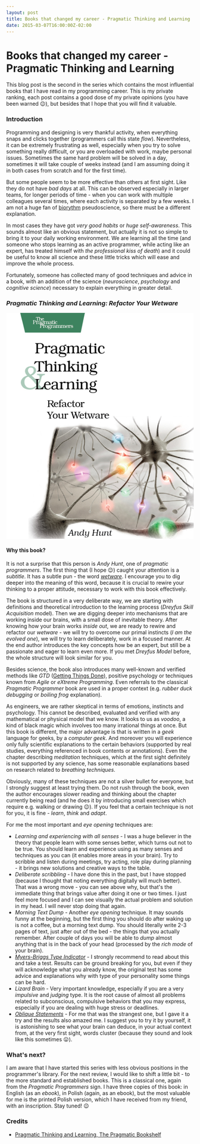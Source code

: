 ```yaml
---
layout: post
title: Books that changed my career - Pragmatic Thinking and Learning
date: 2015-03-07T16:00:00Z-02:00
---
```


# Books that changed my career - Pragmatic Thinking and Learning

<quote class="disclaimer">This blog post is the second in the series which contains the most influential books that I have read in my programming career. This is my private ranking, each post contains a good dose of my private opinions (you have been warned :wink:), but besides that I hope that you will find it valuable.</quote>

### Introduction

Programming and designing is very thankful activity, when everything snaps and clicks together (programmers call this state *flow*). Nevertheless, it can be extremely frustrating as well, especially when you try to solve something really difficult, or you are overloaded with work, maybe personal issues. Sometimes the same hard problem will be solved in a day, sometimes it will take couple of weeks instead (and I am assuming doing it in both cases from scratch and for the first time).

But some people seem to be more effective than others at first sight. Like they do not have *bad days* at all. This can be observed especially in larger teams, for longer periods of time - when you can work with multiple colleagues several times, where each activity is separated by a few weeks. I am not a huge fan of [biorythm](http://en.wikipedia.org/wiki/Biorhythm) pseudoscience, so there must be a different explanation.

In most cases they have got *very good habits* or *huge self-awareness*. This sounds almost like an obvious statement, but actually it is not so simple to bring it to your daily working environment. We are learning all the time (and someone who stops learning as an active programmer, while acting like an expert, has treated himself with <quote><i>the professional kiss of death</i></quote>) and it could be useful to know all science and these little tricks which will ease and improve the whole process.

Fortunately, someone has collected many of good techniques and advice in a book, with an addition of the science (*neuroscience*, *psychology* and *cognitive science*) necessary to explain everything in greater detail.

<h3 class="center"><em>Pragmatic Thinking and Learning: Refactor Your Wetware</em></h3>

<img alt="Programming Thinking and Learning" src="/assets/PragmaticThinkingAndLearning.jpg" class="book" />

#### Why this book?

It is not a surprise that this person is *Andy Hunt*, one of *pragmatic programmers*. The first thing that (I hope :wink:) caught your attention is a *subtitle*. It has a subtle pun - the word [*wetware*](http://en.wikipedia.org/wiki/Wetware_(brain)). I encourage you to dig deeper into the meaning of this word, because it is crucial to rewire your thinking to a proper attitude, necessary to work with this book effectively.

The book is structured in a very deliberate way, we are starting with definitions and theoretical introduction to the learning process (*Dreyfus Skill Acquisition* model). Then we are digging deeper into mechanisms that are working inside our brains, with a small dose of inevitable theory. After knowing how your brain works *inside out*, we are ready to rewire and refactor our *wetware* - we will try to overcome our primal instincts (<quote><i>I am the evolved one</i></quote>), we will try to learn deliberately, work in a focused manner. At the end author introduces the key concepts how be an expert, but still be a passionate and eager to learn even more. If you met *Dreyfus Model* before, the whole structure will look similar for you.

Besides science, the book also introduces many well-known and verified methods like *GTD* ([Getting Things Done](http://en.wikipedia.org/wiki/Getting_Things_Done)), positive psychology or techniques known from *Agile* or *eXtreme Programming*. Even referrals to the classical *Pragmatic Programmer* book are used in a proper context (e.g. *rubber duck debugging* or *boiling frog* explanation).

As engineers, we are rather skeptical in terms of emotions, instincts and psychology. This cannot be described, evaluated and verified with any mathematical or physical model that we know. It looks to us as *voodoo*, a kind of black magic which involves too many irrational things at once. But this book is different, the major advantage is that is written in a *geek* language for geeks, by a *computer geek*. And moreover you will experience only fully scientific explanations to the certain behaviors (supported by real studies, everything referenced in book contents or annotations). Even the chapter describing *meditation* techniques, which at the first sight definitely is not supported by any science, has some reasonable explanations based on research related to *breathing techniques*.

Obviously, many of these techniques are not a silver bullet for everyone, but I strongly suggest at least trying them. Do not rush through the book, even the author encourages slower reading and thinking about the chapter currently being read (and he does it by introducing small exercises which require e.g. walking or drawing :wink:). If you feel that a certain technique is not for you, it is fine - *learn*, *think* and *adapt*.

For me the most important and *eye opening* techniques are:

- <i>Learning and experiencing with all senses</i> - I was a huge believer in the theory that people learn with some senses better, which turns out not to be true. You should learn and experience using as many senses and techniques as you can (it enables more areas in your brain). Try to scribble and listen during meetings, try acting, role play during planning - it brings new solutions and creative ways to the table.
- <i>Deliberate scribbling</i> - I have done this in the past, but I have stopped (because I thought that noting everything digitally will much better). That was a wrong move - you can see above why, but that's the immediate thing that brings value after doing it one or two times. I just feel more focused and I can see visually the actual problem and solution in my head. I will never stop doing that again.
- <i>Morning Text Dump</i> - Another *eye opening* technique. It may sounds funny at the beginning, but the first thing you should do after waking up is not a coffee, but a morning text dump. You should literally write 2-3 pages of text, just after out of the bed - the things that you actually remember. After couple of days you will be able to *dump* almost anything that is in the back of your head (processed by the *rich mode* of your brain).
- [<i>Myers-Briggs Type Indicator</i>](http://en.wikipedia.org/wiki/Myers%E2%80%93Briggs_Type_Indicator) - I strongly recommend to read about this and take a test. Results can be ground breaking for you, but even if they will acknowledge what you already know, the original test has some advice and explanations why with type of your personality some things can be hard.
- <i>Lizard Brain</i> - Very important knowledge, especially if you are a very *impulsive* and *judging* type. It is the root cause of almost all problems related to subconscious, compulsive behaviors that you may express, especially if you are dealing with huge stress or deadlines.
- [<i>Oblique Statements</i>](http://en.wikipedia.org/wiki/Oblique_Strategies) - For me that was the strangest one, but I gave it a try and the results also amazed me. I suggest you to try it by yourself, it is astonishing to see what your brain can deduce, in your actual context from, at the very first sight, words cluster (because they sound and look like this sometimes :stuck_out_tongue:).

### What's next?

I am aware that I have started this series with less obvious positions in the programmer's library. For the next review, I would like to shift a little bit - to the more standard and established books. This is a classical one, again from the *Pragmatic Programmers* sign. I have three copies of this book: in English (as an *ebook*), in Polish (again, as an ebook), but the most valuable for me is the printed Polish version, which I have received from my friend, with an inscription. Stay tuned! :wink:

### Credits

- [Pragmatic Thinking and Learning, The Pragmatic Bookshelf](https://pragprog.com/book/ahptl/pragmatic-thinking-and-learning)
